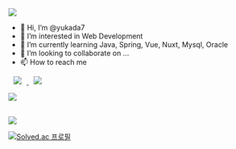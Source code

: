 <img src="https://capsule-render.vercel.app/api?type=slice&color=auto&height=300&section=header&text=Yoohyeon's%20Github&fontSize=90" />

- 👋 Hi, I’m @yukada7
- 👀 I’m interested in Web Development
- 🌱 I’m currently learning Java, Spring, Vue, Nuxt, Mysql, Oracle
- 💞️ I’m looking to collaborate on ...
- 📫 How to reach me 

<!-- 인스타그램 뱃지 -->
<a>
  <a href="https://instagram.com/hyeonhyeon_0224">
  <img 
    src="http://img.shields.io/badge/-Instagram-black?style=flat&logo=Instagram&link=https://instagram.com/hyeonhyeon_0224/"
    style="height : auto; margin-left : 10px; margin-right : 10px;"/>
</a> 

<!-- Gmail 뱃지 -->
<a href="mailto:yukada7@gmail.com">
    <img 
        src="https://img.shields.io/badge/Gmail-d14836?style=flat-square&logo=Gmail&logoColor=white&link=mailto:yukada7@gmail.com"
        style="height : auto; margin-left : 10px; margin-right : 10px;"/>
</a><br>

<!-- 깃허브 커밋 언어 비율 위젯 -->
<img src="https://github-readme-stats.vercel.app/api/top-langs/?username=yukada7&layout=compact"><br><br>

<!-- 깃허브 스탯 위젯 -->
<img src="https://github-readme-stats.vercel.app/api?username=yukada7&show_icons=true">

<!-- 백준 티어 위젯 -->
[![Solved.ac
프로필](http://mazassumnida.wtf/api/v2/generate_badge?boj=yukada7)](https://solved.ac/yukada7)

<!---
yukada7/yukada7 is a ✨ special ✨ repository because its `README.md` (this file) appears on your GitHub profile.
You can click the Preview link to take a look at your changes.
--->
